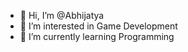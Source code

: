 - 👋 Hi, I’m @Abhijatya
- 👀 I’m interested in Game Development
- 🌱 I’m currently learning Programming

<!---
Abhijatya-Bhattacharya/Abhijatya-Bhattacharya is a ✨ special ✨ repository because its `README.md` (this file) appears on your GitHub profile.
You can click the Preview link to take a look at your changes.
--->

